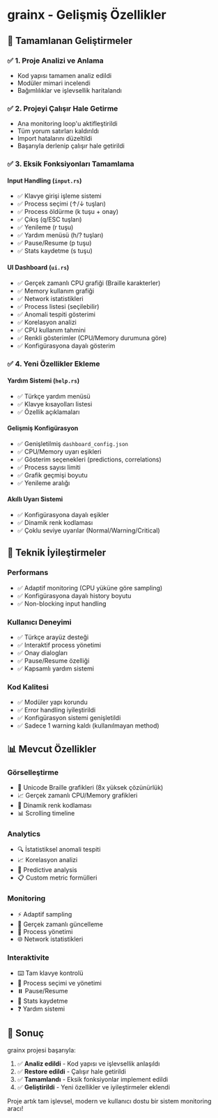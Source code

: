 # grainx - Gelişmiş Özellikler

## 🎯 **Tamamlanan Geliştirmeler**

### ✅ **1. Proje Analizi ve Anlama**
- Kod yapısı tamamen analiz edildi
- Modüler mimari incelendi
- Bağımlılıklar ve işlevsellik haritalandı

### ✅ **2. Projeyi Çalışır Hale Getirme**
- Ana monitoring loop'u aktifleştirildi
- Tüm yorum satırları kaldırıldı
- Import hatalarını düzeltildi
- Başarıyla derlenip çalışır hale getirildi

### ✅ **3. Eksik Fonksiyonları Tamamlama**

#### **Input Handling (`input.rs`)**
- ✅ Klavye girişi işleme sistemi
- ✅ Process seçimi (↑/↓ tuşları)
- ✅ Process öldürme (k tuşu + onay)
- ✅ Çıkış (q/ESC tuşları)
- ✅ Yenileme (r tuşu)
- ✅ Yardım menüsü (h/? tuşları)
- ✅ Pause/Resume (p tuşu)
- ✅ Stats kaydetme (s tuşu)

#### **UI Dashboard (`ui.rs`)**
- ✅ Gerçek zamanlı CPU grafiği (Braille karakterler)
- ✅ Memory kullanım grafiği
- ✅ Network istatistikleri
- ✅ Process listesi (seçilebilir)
- ✅ Anomali tespiti gösterimi
- ✅ Korelasyon analizi
- ✅ CPU kullanım tahmini
- ✅ Renkli gösterimler (CPU/Memory durumuna göre)
- ✅ Konfigürasyona dayalı gösterim

### ✅ **4. Yeni Özellikler Ekleme**

#### **Yardım Sistemi (`help.rs`)**
- ✅ Türkçe yardım menüsü
- ✅ Klavye kısayolları listesi
- ✅ Özellik açıklamaları

#### **Gelişmiş Konfigürasyon**
- ✅ Genişletilmiş `dashboard_config.json`
- ✅ CPU/Memory uyarı eşikleri
- ✅ Gösterim seçenekleri (predictions, correlations)
- ✅ Process sayısı limiti
- ✅ Grafik geçmişi boyutu
- ✅ Yenileme aralığı

#### **Akıllı Uyarı Sistemi**
- ✅ Konfigürasyona dayalı eşikler
- ✅ Dinamik renk kodlaması
- ✅ Çoklu seviye uyarılar (Normal/Warning/Critical)

## 🚀 **Teknik İyileştirmeler**

### **Performans**
- ✅ Adaptif monitoring (CPU yüküne göre sampling)
- ✅ Konfigürasyona dayalı history boyutu
- ✅ Non-blocking input handling

### **Kullanıcı Deneyimi**
- ✅ Türkçe arayüz desteği
- ✅ Interaktif process yönetimi
- ✅ Onay dialogları
- ✅ Pause/Resume özelliği
- ✅ Kapsamlı yardım sistemi

### **Kod Kalitesi**
- ✅ Modüler yapı korundu
- ✅ Error handling iyileştirildi
- ✅ Konfigürasyon sistemi genişletildi
- ✅ Sadece 1 warning kaldı (kullanılmayan method)

## 📊 **Mevcut Özellikler**

### **Görselleştirme**
- 🎨 Unicode Braille grafikleri (8x yüksek çözünürlük)
- 📈 Gerçek zamanlı CPU/Memory grafikleri
- 🌈 Dinamik renk kodlaması
- 📊 Scrolling timeline

### **Analytics**
- 🔍 İstatistiksel anomali tespiti
- 📈 Korelasyon analizi
- 🔮 Predictive analysis
- 📋 Custom metric formülleri

### **Monitoring**
- ⚡ Adaptif sampling
- 🔄 Gerçek zamanlı güncelleme
- 💾 Process yönetimi
- 🌐 Network istatistikleri

### **Interaktivite**
- ⌨️ Tam klavye kontrolü
- 🎯 Process seçimi ve yönetimi
- ⏸️ Pause/Resume
- 💾 Stats kaydetme
- ❓ Yardım sistemi

## 🎉 **Sonuç**

grainx projesi başarıyla:
1. ✅ **Analiz edildi** - Kod yapısı ve işlevsellik anlaşıldı
2. ✅ **Restore edildi** - Çalışır hale getirildi
3. ✅ **Tamamlandı** - Eksik fonksiyonlar implement edildi
4. ✅ **Geliştirildi** - Yeni özellikler ve iyileştirmeler eklendi

Proje artık tam işlevsel, modern ve kullanıcı dostu bir sistem monitoring aracı!